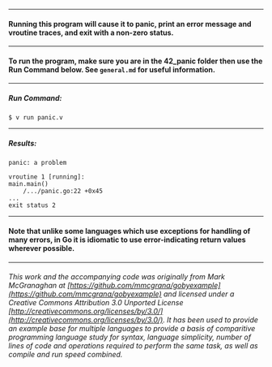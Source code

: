___
#### Running this program will cause it to panic, print an error message and vroutine traces, and exit with a non-zero status.
___
#### To run the program, make sure you are in the 42_panic folder then use the Run Command below. See `general.md` for useful information.
___
##### Run Command:

`$ v run panic.v`
___
##### Results:

`panic: a problem`
```
vroutine 1 [running]:
main.main()
	/.../panic.go:22 +0x45
...
exit status 2
```
___
#### Note that unlike some languages which use exceptions for handling of many errors, in Go it is idiomatic to use error-indicating return values wherever possible.
___

###### This work and the accompanying code was originally from Mark McGranaghan at [https://github.com/mmcgrana/gobyexample](https://github.com/mmcgrana/gobyexample) and licensed under a Creative Commons Attribution 3.0 Unported License [http://creativecommons.org/licenses/by/3.0/](http://creativecommons.org/licenses/by/3.0/). It has been used to provide an example base for multiple languages to provide a basis of comparitive programming language study for syntax, language simplicity, number of lines of code and operations required to perform the same task, as well as compile and run speed combined.
